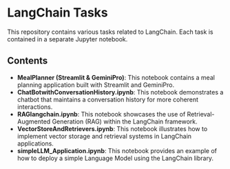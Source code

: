 # LangChain Tasks

This repository contains various tasks related to LangChain. Each task is contained in a separate Jupyter notebook.

## Contents

- **MealPlanner (Streamlit & GeminiPro)**: This notebook contains a meal planning application built with Streamlit and GeminiPro.
- **ChatBotwithConversationHistory.ipynb**: This notebook demonstrates a chatbot that maintains a conversation history for more coherent interactions.
- **RAGlangchain.ipynb**: This notebook showcases the use of Retrieval-Augmented Generation (RAG) within the LangChain framework.
- **VectorStoreAndRetrievers.ipynb**: This notebook illustrates how to implement vector storage and retrieval systems in LangChain applications.
- **simpleLLM_Application.ipynb**: This notebook provides an example of how to deploy a simple Language Model using the LangChain library.
